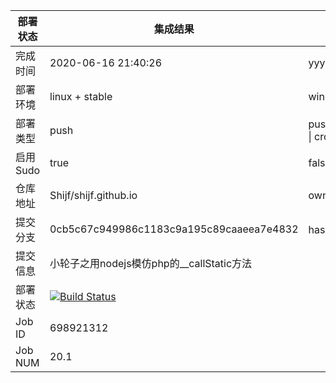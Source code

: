 


部署状态 | 集成结果 | 参考值
---|---|---
完成时间 | 2020-06-16 21:40:26 | yyyy-mm-dd hh:mm:ss
部署环境 | linux + stable | window \| linux + stable
部署类型 | push | push \| pull_request \| api \| cron
启用Sudo | true | false \| true
仓库地址 | Shijf/shijf.github.io | owner_name/repo_name
提交分支 | 0cb5c67c949986c1183c9a195c89caaeea7e4832 | hash 16位
提交信息 | 小轮子之用nodejs模仿php的__callStatic方法 |
部署状态 | [![Build Status](https://travis-ci.org/Shijf/shijf.github.io.svg?branch=hexo)](https://travis-ci.org/Shijf/shijf.github.io)
Job ID   | 698921312 |
Job NUM  | 20.1 |
